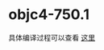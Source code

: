 # objc4-750.1

具体编译过程可以查看 [这里](https://github.com/hnxczk/hnxczk.github.io/blob/master/articles/runtime/00.md)

